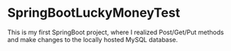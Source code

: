 # SpringBootLuckyMoneyTest

This is my first SpringBoot project, where I realized Post/Get/Put methods and make changes to the locally hosted MySQL database. 
